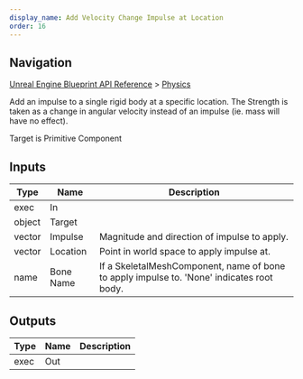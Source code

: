 ```yaml
---
display_name: Add Velocity Change Impulse at Location
order: 16
---
```

## Navigation

[Unreal Engine Blueprint API Reference](https://dev.epicgames.com/documentation/en-us/unreal-engine/BlueprintAPI) > [Physics](https://dev.epicgames.com/documentation/en-us/unreal-engine/BlueprintAPI/Physics)

Add an impulse to a single rigid body at a specific location. The Strength is taken as a change in angular velocity instead of an impulse (ie. mass will have no effect).

Target is Primitive Component

## Inputs

| Type | Name | Description |
| --- | --- | --- |
| exec | In |  |
| object | Target |  |
| vector | Impulse | Magnitude and direction of impulse to apply. |
| vector | Location | Point in world space to apply impulse at. |
| name | Bone Name | If a SkeletalMeshComponent, name of bone to apply impulse to. 'None' indicates root body. |

## Outputs

| Type | Name | Description |
| --- | --- | --- |
| exec | Out |  |

